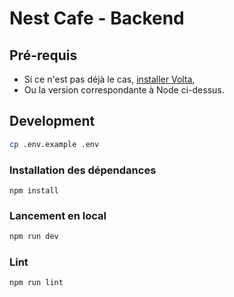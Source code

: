 # Nest Cafe - Backend

## Pré-requis

- Si ce n'est pas déjà le cas, [installer Volta](https://volta.sh/),
- Ou la version correspondante à Node ci-dessus.

## Development

```bash
cp .env.example .env
```

### Installation des dépendances

```
npm install
```

### Lancement en local

```bash
npm run dev
```

### Lint

```bash
npm run lint
```
